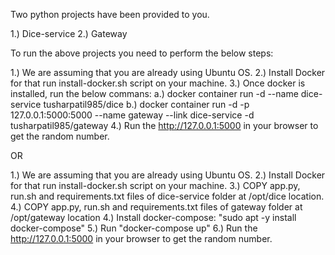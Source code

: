 Two python projects have been provided to you.

1.) Dice-service
2.) Gateway

To run the above projects you need to perform the below steps:

1.) We are assuming that you are already using Ubuntu OS.
2.) Install Docker for that run install-docker.sh script on your machine.
3.) Once docker is installed, run the below commans:
  a.) docker container run -d --name dice-service tusharpatil985/dice
  b.) docker container run -d -p 127.0.0.1:5000:5000 --name gateway --link dice-service -d tusharpatil985/gateway
4.) Run the http://127.0.0.1:5000 in your browser to get the random number.

OR

1.) We are assuming that you are already using Ubuntu OS.
2.) Install Docker for that run install-docker.sh script on your machine.
3.) COPY app.py, run.sh and requirements.txt files of dice-service folder at /opt/dice location.
4.) COPY app.py, run.sh and requirements.txt files of gateway folder at /opt/gateway location
4.) Install docker-compose: "sudo apt -y install docker-compose"
5.) Run "docker-compose up"
6.) Run the http://127.0.0.1:5000 in your browser to get the random number.
